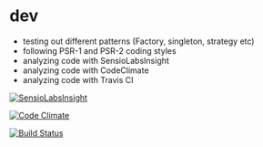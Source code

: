 dev
===
 - testing out different patterns (Factory, singleton, strategy etc)
 - following PSR-1 and PSR-2 coding styles
 - analyzing code with SensioLabsInsight
 - analyzing code with CodeClimate
 - analyzing code with Travis CI
 
[![SensioLabsInsight](https://insight.sensiolabs.com/projects/c9ed271d-9842-49be-90c0-16e921980f7a/big.png)](https://insight.sensiolabs.com/projects/c9ed271d-9842-49be-90c0-16e921980f7a)

[![Code Climate](https://codeclimate.com/github/kaurikk/dev/badges/gpa.svg)](https://codeclimate.com/github/kaurikk/dev)

[![Build Status](https://travis-ci.org/kaurikk/dev.svg?branch=master)](https://travis-ci.org/kaurikk/dev)
